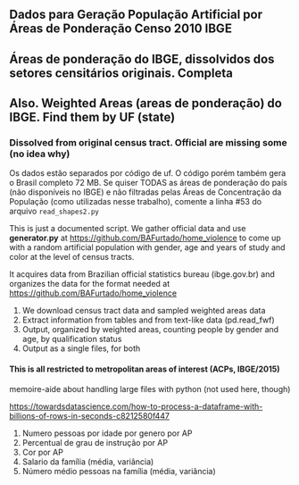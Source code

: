 ## Dados para Geração População Artificial por Áreas de Ponderação Censo 2010 IBGE

## Áreas de ponderação do IBGE, dissolvidos dos setores censitários originais. Completa

## Also. Weighted Areas (areas de ponderação) do IBGE. Find them by UF (state) 
### Dissolved from original census tract. Official are missing some (no idea why)

Os dados estão separados por código de uf. O código porém também gera o Brasil completo 72 MB.
Se quiser TODAS as áreas de ponderação do país (não disponíveis no IBGE) e não filtradas pelas Áreas 
de Concentração da População (como utilizadas nesse trabalho), comente a linha #53 do arquivo `read_shapes2.py`

This is just a documented script. We gather official data and use **generator.py** at 
https://github.com/BAFurtado/home_violence to come up with a random artificial population with gender, age and years 
of study and color at the level of census tracts.

It acquires data from Brazilian official statistics bureau (ibge.gov.br) and organizes the data for the format needed 
at https://github.com/BAFurtado/home_violence

1. We download census tract data and sampled weighted areas data 
2. Extract information from tables and from text-like data (pd.read_fwf)
3. Output, organized by weighted areas, counting people by gender and age, by qualification status
4. Output as a single files, for both

#### This is all restricted to metropolitan areas of interest (ACPs, IBGE/2015)

memoire-aide about handling large files with python (not used here, though)

https://towardsdatascience.com/how-to-process-a-dataframe-with-billions-of-rows-in-seconds-c8212580f447

1. Numero pessoas por idade por genero por AP
2. Percentual de grau de instrução por AP
3. Cor por AP
4. Salario da família (média, variância)
5. Número médio pessoas na família (média, variância)